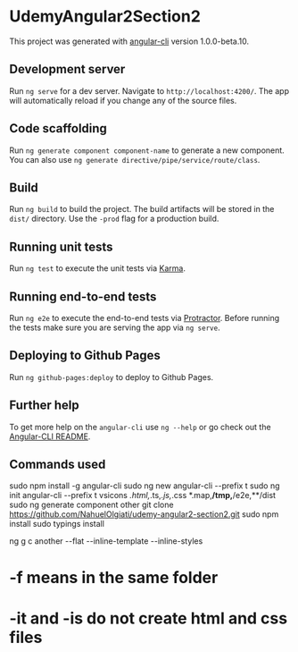 # UdemyAngular2Section2

This project was generated with [angular-cli](https://github.com/angular/angular-cli) version 1.0.0-beta.10.

## Development server
Run `ng serve` for a dev server. Navigate to `http://localhost:4200/`. The app will automatically reload if you change any of the source files.

## Code scaffolding

Run `ng generate component component-name` to generate a new component. You can also use `ng generate directive/pipe/service/route/class`.

## Build

Run `ng build` to build the project. The build artifacts will be stored in the `dist/` directory. Use the `-prod` flag for a production build.

## Running unit tests

Run `ng test` to execute the unit tests via [Karma](https://karma-runner.github.io).

## Running end-to-end tests

Run `ng e2e` to execute the end-to-end tests via [Protractor](http://www.protractortest.org/). 
Before running the tests make sure you are serving the app via `ng serve`.

## Deploying to Github Pages

Run `ng github-pages:deploy` to deploy to Github Pages.

## Further help

To get more help on the `angular-cli` use `ng --help` or go check out the [Angular-CLI README](https://github.com/angular/angular-cli/blob/master/README.md).


## Commands used

sudo npm install -g angular-cli
sudo ng new angular-cli --prefix t
sudo ng init angular-cli --prefix t
vsicons
*.html,*.ts,*.js,*.css
*.map,**/tmp,**/e2e,**/dist
sudo ng generate component other
git clone https://github.com/NahuelOlgiati/udemy-angular2-section2.git
sudo npm install
sudo typings install

ng g c another --flat --inline-template --inline-styles
# -f means in the same folder
# -it and -is do not create html and css files 